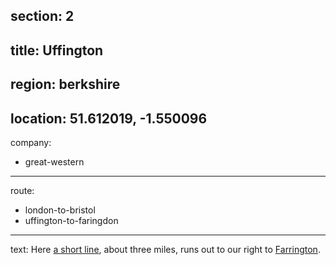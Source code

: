 section: 2
----
title: Uffington
----
region: berkshire
----
location: 51.612019, -1.550096
----
company:
- great-western
----
route:
- london-to-bristol
- uffington-to-faringdon
----
text: Here [a short line](/routes/uffington-to-farrington), about three miles, runs out to our right to [Farrington](/stations/farrington).
